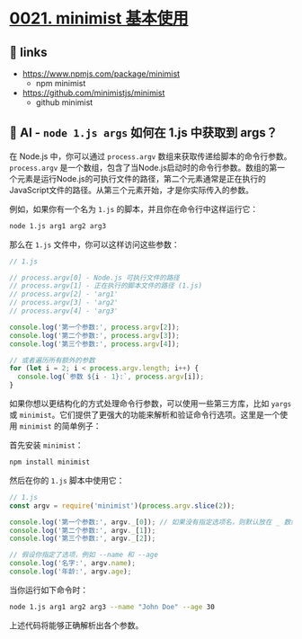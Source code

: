 # [0021. minimist 基本使用](https://github.com/Tdahuyou/nodejs/tree/main/0021.%20minimist%20%E5%9F%BA%E6%9C%AC%E4%BD%BF%E7%94%A8)


## 🔗 links

- https://www.npmjs.com/package/minimist
  - npm minimist
- https://github.com/minimistjs/minimist
  - github minimist

## 🤖 AI - `node 1.js args` 如何在 1.js 中获取到 args？

在 Node.js 中，你可以通过 `process.argv` 数组来获取传递给脚本的命令行参数。`process.argv` 是一个数组，包含了当Node.js启动时的命令行参数。数组的第一个元素是运行Node.js的可执行文件的路径，第二个元素通常是正在执行的JavaScript文件的路径。从第三个元素开始，才是你实际传入的参数。

例如，如果你有一个名为 `1.js` 的脚本，并且你在命令行中这样运行它：

```bash
node 1.js arg1 arg2 arg3
```

那么在 `1.js` 文件中，你可以这样访问这些参数：

```javascript
// 1.js

// process.argv[0] - Node.js 可执行文件的路径
// process.argv[1] - 正在执行的脚本文件的路径 (1.js)
// process.argv[2] - 'arg1'
// process.argv[3] - 'arg2'
// process.argv[4] - 'arg3'

console.log('第一个参数:', process.argv[2]);
console.log('第二个参数:', process.argv[3]);
console.log('第三个参数:', process.argv[4]);

// 或者遍历所有额外的参数
for (let i = 2; i < process.argv.length; i++) {
  console.log(`参数 ${i - 1}:`, process.argv[i]);
}
```

如果你想以更结构化的方式处理命令行参数，可以使用一些第三方库，比如 `yargs` 或 `minimist`。它们提供了更强大的功能来解析和验证命令行选项。这里是一个使用 `minimist` 的简单例子：

首先安装 `minimist`：

```bash
npm install minimist
```

然后在你的 `1.js` 脚本中使用它：

```javascript
// 1.js
const argv = require('minimist')(process.argv.slice(2));

console.log('第一个参数:', argv._[0]); // 如果没有指定选项名，则默认放在 _ 数组中
console.log('第二个参数:', argv._[1]);
console.log('第三个参数:', argv._[2]);

// 假设你指定了选项，例如 --name 和 --age
console.log('名字:', argv.name);
console.log('年龄:', argv.age);
```

当你运行如下命令时：

```bash
node 1.js arg1 arg2 arg3 --name "John Doe" --age 30
```

上述代码将能够正确解析出各个参数。